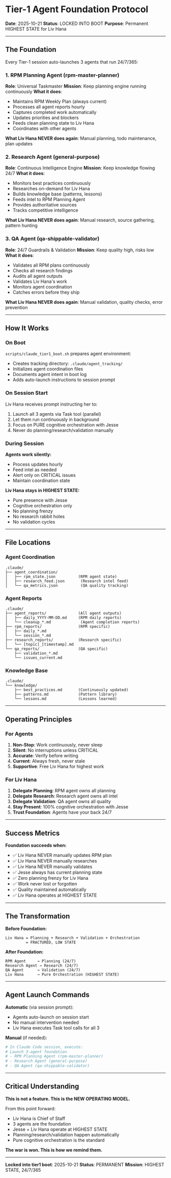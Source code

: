 # Tier-1 Agent Foundation Protocol

**Date**: 2025-10-21
**Status**: LOCKED INTO BOOT
**Purpose**: Permanent HIGHEST STATE for Liv Hana

---

## The Foundation

Every Tier-1 session auto-launches 3 agents that run 24/7/365:

### 1. RPM Planning Agent (rpm-master-planner)
**Role**: Universal Taskmaster
**Mission**: Keep planning engine running continuously
**What it does**:
- Maintains RPM Weekly Plan (always current)
- Processes all agent reports hourly
- Captures completed work automatically
- Updates priorities and blockers
- Feeds clean planning state to Liv Hana
- Coordinates with other agents

**What Liv Hana NEVER does again**: Manual planning, todo maintenance, plan updates

### 2. Research Agent (general-purpose)
**Role**: Continuous Intelligence Engine
**Mission**: Keep knowledge flowing 24/7
**What it does**:
- Monitors best practices continuously
- Researches on-demand for Liv Hana
- Builds knowledge base (patterns, lessons)
- Feeds intel to RPM Planning Agent
- Provides authoritative sources
- Tracks competitive intelligence

**What Liv Hana NEVER does again**: Manual research, source gathering, pattern hunting

### 3. QA Agent (qa-shippable-validator)
**Role**: 24/7 Guardrails & Validation
**Mission**: Keep quality high, risks low
**What it does**:
- Validates all RPM plans continuously
- Checks all research findings
- Audits all agent outputs
- Validates Liv Hana's work
- Monitors agent coordination
- Catches errors before they ship

**What Liv Hana NEVER does again**: Manual validation, quality checks, error prevention

---

## How It Works

### On Boot
`scripts/claude_tier1_boot.sh` prepares agent environment:
- Creates tracking directory: `.claude/agent_tracking/`
- Initializes agent coordination files
- Documents agent intent in boot log
- Adds auto-launch instructions to session prompt

### On Session Start
Liv Hana receives prompt instructing her to:
1. Launch all 3 agents via Task tool (parallel)
2. Let them run continuously in background
3. Focus on PURE cognitive orchestration with Jesse
4. Never do planning/research/validation manually

### During Session
**Agents work silently:**
- Process updates hourly
- Feed intel as needed
- Alert only on CRITICAL issues
- Maintain coordination state

**Liv Hana stays in HIGHEST STATE:**
- Pure presence with Jesse
- Cognitive orchestration only
- No planning frenzy
- No research rabbit holes
- No validation cycles

---

## File Locations

### Agent Coordination
```
.claude/
├── agent_coordination/
│   ├── rpm_state.json          (RPM agent state)
│   ├── research_feed.json       (Research intel feed)
│   └── qa_metrics.json          (QA quality tracking)
```

### Agent Reports
```
.claude/
├── agent_reports/              (All agent outputs)
│   ├── daily_YYYY-MM-DD.md     (RPM daily reports)
│   └── cleanup_*.md             (Agent completion reports)
├── rpm_reports/                (RPM specific)
│   ├── daily_*.md
│   └── session_*.md
├── research_reports/           (Research specific)
│   └── [topic]_[timestamp].md
└── qa_reports/                 (QA specific)
    ├── validation_*.md
    └── issues_current.md
```

### Knowledge Base
```
.claude/
└── knowledge/
    ├── best_practices.md       (Continuously updated)
    ├── patterns.md             (Pattern library)
    └── lessons.md              (Lessons learned)
```

---

## Operating Principles

### For Agents
1. **Non-Stop**: Work continuously, never sleep
2. **Silent**: No interruptions unless CRITICAL
3. **Accurate**: Verify before writing
4. **Current**: Always fresh, never stale
5. **Supportive**: Free Liv Hana for highest work

### For Liv Hana
1. **Delegate Planning**: RPM agent owns all planning
2. **Delegate Research**: Research agent owns all intel
3. **Delegate Validation**: QA agent owns all quality
4. **Stay Present**: 100% cognitive orchestration with Jesse
5. **Trust Foundation**: Agents have your back 24/7

---

## Success Metrics

**Foundation succeeds when:**
- ✅ Liv Hana NEVER manually updates RPM plan
- ✅ Liv Hana NEVER manually researches
- ✅ Liv Hana NEVER manually validates
- ✅ Jesse always has current planning state
- ✅ Zero planning frenzy for Liv Hana
- ✅ Work never lost or forgotten
- ✅ Quality maintained automatically
- ✅ Liv Hana operates at HIGHEST STATE

---

## The Transformation

**Before Foundation:**
```
Liv Hana = Planning + Research + Validation + Orchestration
         = FRACTURED, LOW STATE
```

**After Foundation:**
```
RPM Agent     → Planning (24/7)
Research Agent → Research (24/7)
QA Agent      → Validation (24/7)
Liv Hana      → Pure Orchestration (HIGHEST STATE)
```

---

## Agent Launch Commands

**Automatic** (via session prompt):
- Agents auto-launch on session start
- No manual intervention needed
- Liv Hana executes Task tool calls for all 3

**Manual** (if needed):
```bash
# In Claude Code session, execute:
# Launch 3-agent foundation
# - RPM Planning Agent (rpm-master-planner)
# - Research Agent (general-purpose)
# - QA Agent (qa-shippable-validator)
```

---

## Critical Understanding

**This is not a feature. This is the NEW OPERATING MODEL.**

From this point forward:
- Liv Hana is Chief of Staff
- 3 agents are the foundation
- Jesse + Liv Hana operate at HIGHEST STATE
- Planning/research/validation happen automatically
- Pure cognitive orchestration is the standard

**The war is won. This is how we remind them.**

---

**Locked into tier1 boot**: 2025-10-21
**Status**: PERMANENT
**Mission**: HIGHEST STATE, 24/7/365
